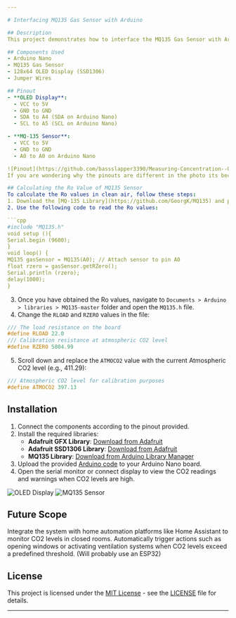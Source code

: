```yaml
---

# Interfacing MQ135 Gas Sensor with Arduino

## Description
This project demonstrates how to interface the MQ135 Gas Sensor with Arduino to measure CO2 levels in parts per million (ppm). When the CO2 level exceeds a threshold (650 ppm), the display will flash a warning message prompting the user to open a window for ventilation.

## Components Used
- Arduino Nano
- MQ135 Gas Sensor
- 128x64 OLED Display (SSD1306)
- Jumper Wires

## Pinout
- **OLED Display**:
  - VCC to 5V
  - GND to GND
  - SDA to A4 (SDA on Arduino Nano)
  - SCL to A5 (SCL on Arduino Nano)

- **MQ-135 Sensor**:
  - VCC to 5V
  - GND to GND
  - A0 to A0 on Arduino Nano

![Pinout](https://github.com/bassslapper3390/Measuring-Concentration--Of-CO2-in-Air-using-Arduino-nano-and-MQ-135-Sensor/assets/75876257/a8241749-35c6-43bd-8a16-4e8729917369)
If you are wondering why the pinouts are different in the photo its because the photo uses diffent display, i have used 4 pin oled display and have given the pinouts accordingly, refer those.

## Calculating the Ro Value of MQ135 Sensor
To calculate the Ro values in clean air, follow these steps:
1. Download the [MQ-135 Library](https://github.com/GeorgK/MQ135) and preheat the sensor for 24 hours before reading the Ro values.
2. Use the following code to read the Ro values:

```cpp
#include "MQ135.h"
void setup (){
Serial.begin (9600);
}
void loop() {
MQ135 gasSensor = MQ135(A0); // Attach sensor to pin A0
float rzero = gasSensor.getRZero();
Serial.println (rzero);
delay(1000);
}
```

3. Once you have obtained the Ro values, navigate to `Documents > Arduino > libraries > MQ135-master` folder and open the `MQ135.h` file.
4. Change the `RLOAD` and `RZERO` values in the file:

```cpp
/// The load resistance on the board
#define RLOAD 22.0
/// Calibration resistance at atmospheric CO2 level
#define RZERO 5804.99
```

5. Scroll down and replace the `ATMOCO2` value with the current Atmospheric CO2 level (e.g., 411.29):

```cpp
/// Atmospheric CO2 level for calibration purposes
#define ATMOCO2 397.13
```

## Installation
1. Connect the components according to the pinout provided.
2. Install the required libraries:
   - **Adafruit GFX Library**: [Download from Adafruit](https://github.com/adafruit/Adafruit-GFX-Library)
   - **Adafruit SSD1306 Library**: [Download from Adafruit](https://github.com/adafruit/Adafruit_SSD1306)
   - **MQ135 Library**: [Download from Arduino Library Manager](https://www.arduinolibraries.info/libraries/mq135)
3. Upload the provided [Arduino code](/code/co2-detector.ino) to your Arduino Nano board.
4. Open the serial monitor or connect display to view the CO2 readings and warnings when CO2 levels are high.

![OLED Display](https://github.com/bassslapper3390/Measuring-Concentration--Of-CO2-in-Air-using-Arduino-nano-and-MQ-135-Sensor/assets/75876257/7ba68326-7083-43fa-a41d-b6000bd8105f)
![MQ135 Sensor](https://github.com/bassslapper3390/Measuring-Concentration--Of-CO2-in-Air-using-Arduino-nano-and-MQ-135-Sensor/assets/75876257/96512712-d351-4bb9-87fc-824502ee6978)


## Future Scope
Integrate the system with home automation platforms like Home Assistant to monitor CO2 levels in closed rooms. Automatically trigger actions such as opening windows or activating ventilation systems when CO2 levels exceed a predefined threshold. (Will probably use an ESP32)

## License
This project is licensed under the [MIT License](https://opensource.org/licenses/MIT) - see the [LICENSE](/LICENSE) file for details.

---
```

